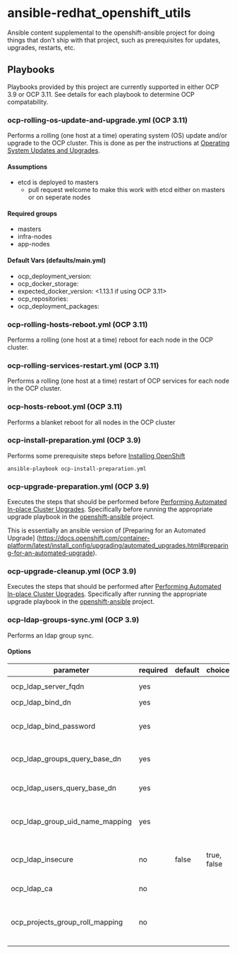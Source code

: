 # ansible-redhat_openshift_utils
Ansible content supplemental to the openshift-ansible project for doing things that don't ship with that project, such as prerequisites for updates, upgrades, restarts, etc.

## Playbooks
Playbooks provided by this project are currently supported in either OCP 3.9 or OCP 3.11. See details for each playbook to determine OCP compatability.

### ocp-rolling-os-update-and-upgrade.yml (OCP 3.11)
Performs a rolling (one host at a time) operating system (OS) update and/or upgrade to the OCP cluster. This is done as per the instructions at [Operating System Updates and Upgrades](https://docs.openshift.com/container-platform/latest/install_config/upgrading/os_upgrades.html).

#### Assumptions
* etcd is deployed to masters
  * pull request welcome to make this work with etcd either on masters or on seperate nodes

#### Required groups
* masters
* infra-nodes
* app-nodes

#### Default Vars (defaults/main.yml)
* ocp_deployment_version: <ocp version>
* ocp_docker_storage: <device to use for docker storage>
* expected_docker_version: <1.13.1 if using OCP 3.11>
* ocp_repositories: <which repos to enable>
* ocp_deployment_packages: <required packages for OCP>

### ocp-rolling-hosts-reboot.yml (OCP 3.11)
Performs a rolling (one host at a time) reboot for each node in the OCP cluster.

### ocp-rolling-services-restart.yml (OCP 3.11)
Performs a rolling (one host at a time) restart of OCP services for each node in the OCP cluster.

### ocp-hosts-reboot.yml (OCP 3.11)
Performs a blanket reboot for all nodes in the OCP cluster

### ocp-install-preparation.yml (OCP 3.9)
Performs some prerequisite steps before [Installing OpenShift](https://docs.openshift.com/container-platform/3.11/install/host_preparation.html)

```
ansible-playbook ocp-install-preparation.yml
```

### ocp-upgrade-preparation.yml (OCP 3.9)
Executes the steps that should be performed before [Performing Automated In-place Cluster Upgrades](https://docs.openshift.com/container-platform/latest/install_config/upgrading/automated_upgrades.html). Specifically before running the appropriate upgrade playbook in the [openshift-ansible](https://github.com/openshift/openshift-ansible/) project.

This is essentially an ansible version of [Preparing for an Automated Upgrade] (https://docs.openshift.com/container-platform/latest/install_config/upgrading/automated_upgrades.html#preparing-for-an-automated-upgrade).

### ocp-upgrade-cleanup.yml (OCP 3.9)
Executes the steps that should be performed after [Performing Automated In-place Cluster Upgrades](https://docs.openshift.com/container-platform/latest/install_config/upgrading/automated_upgrades.html). Specifically after running the appropriate upgrade playbook in the [openshift-ansible](https://github.com/openshift/openshift-ansible/) project.

### ocp-ldap-groups-sync.yml (OCP 3.9)
Performs an ldap group sync.

#### Options
| parameter                            | required | default | choices     | comments
|--------------------------------------|----------|---------|-------------|---------------------------------------------
| ocp\_ldap\_server\_fqdn              | yes      |         |             | FQDN of the LDAP server
| ocp\_ldap\_bind\_dn                  | yes      |         |             | Bind DN to usu
| ocp\_ldap\_bind\_password            | yes      |         |             | Bind passwrod assoicated with the `ocp_ldap_bind_dn`
| ocp\_ldap\_groups\_query\_base\_dn   | yes      |         |             | Base DN for looking for LDAP groups
| ocp\_ldap\_users\_query\_base\_dn    | yes      |         |             | Base DN for looking for LDAP users
| ocp\_ldap\_group\_uid\_name\_mapping | yes      |         |             | Hash of LDAP group DNs to OCP group names to map
| ocp\_ldap\_insecure                  | no       | false   | true, false | Whether to use insecure connection to LDAP
| ocp\_ldap\_ca                        | no       |         |             | Path to CA for LDAP server
| ocp\_projects\_group\_roll\_mapping  | no       |         |             | Array of dictionaries mapping a group and role to a projects
